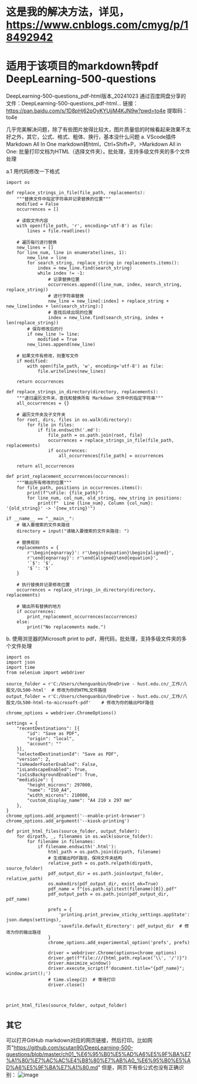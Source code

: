 # 这是我的解决方法，详见，https://www.cnblogs.com/cmyg/p/18492942

# 适用于该项目的markdown转pdf DeepLearning-500-questions

DeepLearning-500-questions_pdf-html版本_20241023 
通过百度网盘分享的文件：DeepLearning-500-questions_pdf-html...
链接：https://pan.baidu.com/s/1D8pHj62pOyKYUjjM4KJN9w?pwd=to4e
提取码：to4e

几乎完美解决问题，除了有些图片放得比较大，图片质量低的时候看起来效果不太好之外，其它，公式、格式、粗体、换行，基本没什么问题
a. VScode插件Markdown All In One markdown转html，Ctrl+Shift+P，>Markdown All in One: 批量打印文档为HTML（选择文件夹）。批处理，支持多级文件夹的多个文件处理

a.1 用代码修改一下格式

````
import os

def replace_strings_in_file(file_path, replacements):
    """替换文件中指定字符串并记录替换的位置"""
    modified = False
    occurrences = []

    # 读取文件内容
    with open(file_path, 'r', encoding='utf-8') as file:
        lines = file.readlines()

    # 遍历每行进行替换
    new_lines = []
    for line_num, line in enumerate(lines, 1):
        new_line = line
        for search_string, replace_string in replacements.items():
            index = new_line.find(search_string)
            while index != -1:
                # 记录替换位置
                occurrences.append((line_num, index, search_string, replace_string))
                # 进行字符串替换
                new_line = new_line[:index] + replace_string + new_line[index + len(search_string):]
                # 查找后续出现的位置
                index = new_line.find(search_string, index + len(replace_string))
        # 保存修改后的行
        if new_line != line:
            modified = True
        new_lines.append(new_line)

    # 如果文件有修改，则重写文件
    if modified:
        with open(file_path, 'w', encoding='utf-8') as file:
            file.writelines(new_lines)

    return occurrences

def replace_strings_in_directory(directory, replacements):
    """递归遍历文件夹，查找和替换所有 Markdown 文件中的指定字符串"""
    all_occurrences = {}

    # 遍历文件夹及子文件夹
    for root, dirs, files in os.walk(directory):
        for file in files:
            if file.endswith('.md'):
                file_path = os.path.join(root, file)
                occurrences = replace_strings_in_file(file_path, replacements)
                if occurrences:
                    all_occurrences[file_path] = occurrences

    return all_occurrences

def print_replacement_occurrences(occurrences):
    """输出所有修改的位置"""
    for file_path, positions in occurrences.items():
        print(f"\nFile: {file_path}")
        for line_num, col_num, old_string, new_string in positions:
            print(f"  Line {line_num}, Column {col_num}: '{old_string}' -> '{new_string}'")

if __name__ == "__main__":
    # 输入要搜索的文件夹路径
    directory = input("请输入要搜索的文件夹路径: ")

    # 替换规则
    replacements = {
        r'\begin{eqnarray}': r'\begin{equation}\begin{aligned}',
        r'\end{eqnarray}': r'\end{aligned}\end{equation}',
        '`$': '$',
        '$`': '$'
    }

    # 执行替换并记录修改位置
    occurrences = replace_strings_in_directory(directory, replacements)

    # 输出所有替换的地方
    if occurrences:
        print_replacement_occurrences(occurrences)
    else:
        print("No replacements made.")
````


b. 使用浏览器的Microsoft print to pdf，用代码，批处理，支持多级文件夹的多个文件处理
````
import os
import json
import time
from selenium import webdriver

source_folder = r'C:/Users/chenguanbin/OneDrive - hust.edu.cn/_工作/八股文/DL500-html'  # 修改为你的HTML文件路径
output_folder = r'C:/Users/chenguanbin/OneDrive - hust.edu.cn/_工作/八股文/DL500-html-to-microsoft-pdf'    # 修改为你的输出PDF路径

chrome_options = webdriver.ChromeOptions()

settings = {
    "recentDestinations": [{
        "id": "Save as PDF",
        "origin": "local",
        "account": ""
    }],
    "selectedDestinationId": "Save as PDF",
    "version": 2,
    "isHeaderFooterEnabled": False,
    "isLandscapeEnabled": True,
    "isCssBackgroundEnabled": True,
    "mediaSize": {
        "height_microns": 297000,
        "name": "ISO_A4",
        "width_microns": 210000,
        "custom_display_name": "A4 210 x 297 mm"
    },
}
chrome_options.add_argument('--enable-print-browser')
chrome_options.add_argument('--kiosk-printing')

def print_html_files(source_folder, output_folder):
    for dirpath, _, filenames in os.walk(source_folder):
        for filename in filenames:
            if filename.endswith('.html'):
                html_path = os.path.join(dirpath, filename)
                # 生成输出PDF路径，保持文件夹结构
                relative_path = os.path.relpath(dirpath, source_folder)
                pdf_output_dir = os.path.join(output_folder, relative_path)
                os.makedirs(pdf_output_dir, exist_ok=True)
                pdf_name = f"{os.path.splitext(filename)[0]}.pdf"
                pdf_output_path = os.path.join(pdf_output_dir, pdf_name)

                prefs = {
                    'printing.print_preview_sticky_settings.appState': json.dumps(settings),
                    'savefile.default_directory': pdf_output_dir  # 修改为你的输出路径
                }
                chrome_options.add_experimental_option('prefs', prefs)

                driver = webdriver.Chrome(options=chrome_options)
                driver.get(f"file:///{html_path.replace('\\', '/')}")
                driver.maximize_window()
                driver.execute_script(f'document.title="{pdf_name}"; window.print();')
                # time.sleep(2)  # 等待打印
                driver.close()



print_html_files(source_folder, output_folder)
````

## 其它
可以打开GitHub markdown对应的网页链接，然后打印。比如网页"https://github.com/scutan90/DeepLearning-500-questions/blob/master/ch01_%E6%95%B0%E5%AD%A6%E5%9F%BA%E7%A1%80/%E7%AC%AC%E4%B8%80%E7%AB%A0_%E6%95%B0%E5%AD%A6%E5%9F%BA%E7%A1%80.md"
但是，网页下有些公式也没有正确识别：
![image](https://github.com/user-attachments/assets/008c1fd2-2cd6-4490-8c8f-36d921a0cdc6)
